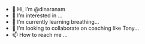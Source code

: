 - 👋 Hi, I’m @dinaranam
- 👀 I’m interested in ...
- 🌱 I’m currently learning breathing...
- 💞️ I’m looking to collaborate on coaching like Tony...
- 📫 How to reach me ...

<!---
dinaranam/dinaranam is a ✨ special ✨ repository because its `README.md` (this file) appears on your GitHub profile.
You can click the Preview link to take a look at your changes.
--->
